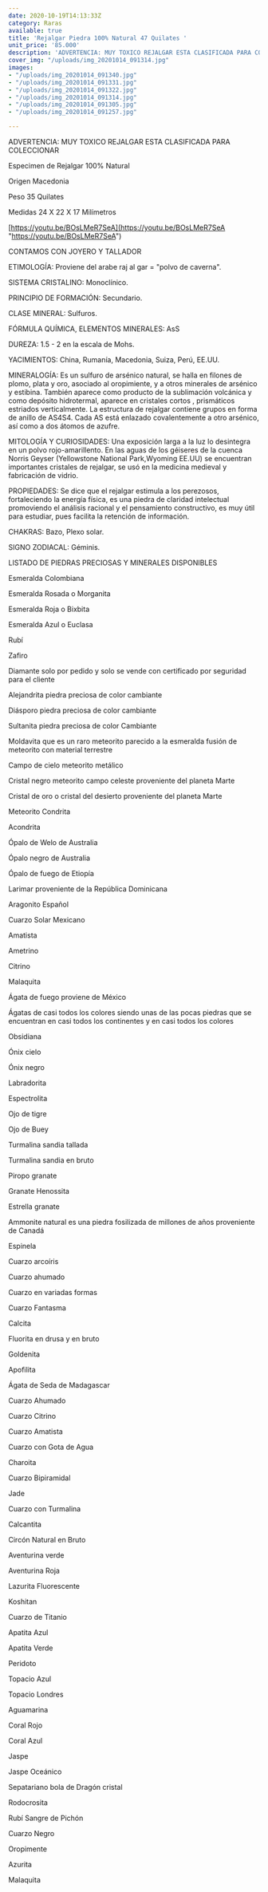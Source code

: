 ```yaml
---
date: 2020-10-19T14:13:33Z
category: Raras
available: true
title: 'Rejalgar Piedra 100% Natural 47 Quilates '
unit_price: '85.000'
description: 'ADVERTENCIA: MUY TOXICO REJALGAR ESTA CLASIFICADA PARA COLECCIONAR'
cover_img: "/uploads/img_20201014_091314.jpg"
images:
- "/uploads/img_20201014_091340.jpg"
- "/uploads/img_20201014_091331.jpg"
- "/uploads/img_20201014_091322.jpg"
- "/uploads/img_20201014_091314.jpg"
- "/uploads/img_20201014_091305.jpg"
- "/uploads/img_20201014_091257.jpg"

---
```

ADVERTENCIA: MUY TOXICO REJALGAR ESTA CLASIFICADA PARA COLECCIONAR

Especimen de Rejalgar 100% Natural

Origen Macedonia

Peso 35 Quilates

Medidas 24 X 22 X 17 Milímetros

[https://youtu.be/BOsLMeR7SeA](https://youtu.be/BOsLMeR7SeA "https://youtu.be/BOsLMeR7SeA")

  
CONTAMOS CON JOYERO Y TALLADOR

ETIMOLOGÍA: Proviene del arabe raj al gar = "polvo de caverna".

SISTEMA CRISTALINO: Monoclínico.

PRINCIPIO DE FORMACIÓN: Secundario.

CLASE MINERAL:  Sulfuros.

FÓRMULA QUÍMICA, ELEMENTOS MINERALES:  AsS

DUREZA:  1.5 - 2 en la escala de Mohs.

YACIMIENTOS:  China, Rumanía, Macedonia, Suiza, Perú, EE.UU.

MINERALOGÍA:  Es un sulfuro de arsénico natural, se halla en filones de plomo, plata y oro, asociado al oropimiente, y a otros minerales de arsénico y estibina. También aparece como producto de la sublimación volcánica y como depósito hidrotermal, aparece en cristales cortos , prismáticos estriados verticalmente. La estructura de rejalgar contiene grupos en forma de anillo de AS4S4. Cada AS está enlazado covalentemente a otro arsénico, así como a dos átomos de azufre.

MITOLOGÍA Y CURIOSIDADES:  Una exposición larga a la luz lo desintegra en un polvo rojo-amarillento. En las aguas de los géiseres de la cuenca Norris Geyser (Yellowstone National Park,Wyoming  EE.UU) se encuentran importantes  cristales de rejalgar,  se usó en la medicina medieval y fabricación de vidrio.

PROPIEDADES: Se dice que el rejalgar estimula a los perezosos, fortaleciendo la energía física, es una piedra de claridad intelectual promoviendo el análisis racional y el pensamiento constructivo, es muy útil para estudiar, pues facilita la retención de información.

CHAKRAS: Bazo, Plexo solar.

SIGNO ZODIACAL: Géminis.

LISTADO DE PIEDRAS PRECIOSAS Y MINERALES DISPONIBLES

Esmeralda Colombiana

Esmeralda Rosada o Morganita

Esmeralda Roja o Bixbita

Esmeralda Azul o Euclasa

Rubí

Zafiro

Diamante solo por pedido y solo se vende con certificado por seguridad para el cliente

Alejandrita piedra preciosa de color cambiante

Diásporo piedra preciosa de color cambiante

Sultanita piedra preciosa de color Cambiante

Moldavita que es un raro meteorito parecido a la esmeralda fusión de meteorito con material terrestre

Campo de cielo meteorito metálico

Cristal negro meteorito campo celeste proveniente del planeta Marte

Cristal de oro o cristal del desierto proveniente del planeta Marte

Meteorito Condrita

Acondrita

Ópalo de Welo de Australia

Ópalo negro de Australia

Ópalo de fuego de Etiopía

Larimar proveniente de la República Dominicana

Aragonito Español

Cuarzo Solar Mexicano

Amatista

Ametrino

Citrino

Malaquita

Ágata de fuego proviene de México

Ágatas de casi todos los colores siendo unas de las pocas piedras que se encuentran en casi todos los continentes y en casi todos los colores

Obsidiana

Ónix cielo

Ónix negro

Labradorita

Espectrolita

Ojo de tigre

Ojo de Buey

Turmalina sandia tallada

Turmalina sandia en bruto

Piropo granate

Granate Henossita

Estrella granate

Ammonite natural es una piedra fosilizada de millones de años proveniente de Canadá

Espinela

Cuarzo arcoíris

Cuarzo ahumado

Cuarzo en variadas formas

Cuarzo Fantasma

Calcita

Fluorita en drusa y en bruto

Goldenita

Apofilita

Ágata de Seda de Madagascar

Cuarzo Ahumado

Cuarzo Citrino

Cuarzo Amatista

Cuarzo con Gota de Agua

Charoita

Cuarzo Bipiramidal

Jade

Cuarzo con Turmalina

Calcantita

Circón Natural en Bruto

Aventurina verde

Aventurina Roja

Lazurita Fluorescente

Koshitan

Cuarzo de Titanio

Apatita Azul

Apatita Verde

Peridoto

Topacio Azul

Topacio Londres

Aguamarina

Coral Rojo

Coral Azul

Jaspe

Jaspe Oceánico

Sepatariano bola de Dragón cristal

Rodocrosita

Rubí Sangre de Pichón

Cuarzo Negro

Oropimente

Azurita

Malaquita